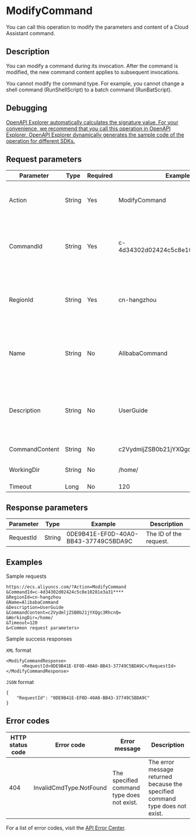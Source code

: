 # ModifyCommand

You can call this operation to modify the parameters and content of a Cloud Assistant command.

## Description

You can modify a command during its invocation. After the command is modified, the new command content applies to subsequent invocations.

You cannot modify the command type. For example, you cannot change a shell command \(RunShellScript\) to a batch command \(RunBatScript\).

## Debugging

[OpenAPI Explorer automatically calculates the signature value. For your convenience, we recommend that you call this operation in OpenAPI Explorer. OpenAPI Explorer dynamically generates the sample code of the operation for different SDKs.](https://api.aliyun.com/#product=Ecs&api=ModifyCommand&type=RPC&version=2014-05-26)

## Request parameters

|Parameter|Type|Required|Example|Description|
|---------|----|--------|-------|-----------|
|Action|String|Yes|ModifyCommand|The operation that you want to perform. Set the value to ModifyCommand. |
|CommandId|String|Yes|c-4d34302d02424c5c8e10281e3a31\*\*\*\*|The ID of the command. You can call the [DescribeCommands](~~64843~~) operation to query all available command IDs. |
|RegionId|String|Yes|cn-hangzhou|The region ID of the command. You can call the [DescribeRegions](~~25609~~) operation to query the most recent region list. |
|Name|String|No|AlibabaCommand|The name of the command, which supports all character sets. The name can be up to 30 characters in length. |
|Description|String|No|UserGuide|The description of the command, which supports all character sets. The description can be up to 100 characters in length. |
|CommandContent|String|No|c2VydmljZSB0b21jYXQgc3RhcnQ=|The content of the command. |
|WorkingDir|String|No|/home/|The directory path for command invocation. |
|Timeout|Long|No|120|The timeout period. |

## Response parameters

|Parameter|Type|Example|Description|
|---------|----|-------|-----------|
|RequestId|String|0DE9B41E-EF0D-40A0-BB43-37749C5BDA9C|The ID of the request. |

## Examples

Sample requests

```
https://ecs.aliyuncs.com/?Action=ModifyCommand
&CommandId=c-4d34302d02424c5c8e10281e3a31****
&RegionId=cn-hangzhou
&Name=AlibabaCommand
&Description=UserGuide
&CommandContent=c2VydmljZSB0b21jYXQgc3RhcnQ=
&WorkingDir=/home/
&Timeout=120
&<Common request parameters>
```

Sample success responses

`XML` format

```
<ModifyCommandResponse>
      <RequestId>0DE9B41E-EF0D-40A0-BB43-37749C5BDA9C</RequestId>
</ModifyCommandResponse>
```

`JSON` format

```
{
    "RequestId": "0DE9B41E-EF0D-40A0-BB43-37749C5BDA9C"
}
```

## Error codes

|HTTP status code|Error code|Error message|Description|
|----------------|----------|-------------|-----------|
|404|InvalidCmdType.NotFound|The specified command type does not exist.|The error message returned because the specified command type does not exist.|

For a list of error codes, visit the [API Error Center](https://error-center.alibabacloud.com/status/product/Ecs).


